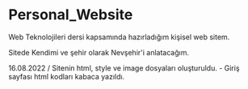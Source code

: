 # Personal_Website
Web Teknolojileri dersi kapsamında hazırladığım kişisel web sitem.

Sitede Kendimi ve şehir olarak Nevşehir'i anlatacağım.

16.08.2022 / Sitenin html, style ve image dosyaları oluşturuldu. - Giriş sayfası html kodları kabaca yazıldı.
